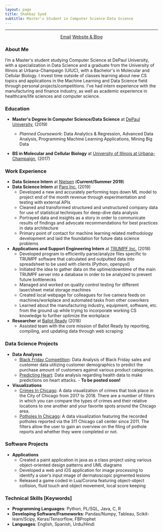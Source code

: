 ```yaml
---
layout: page
title: Shahbaz Syed
subtitle: Master's Student in Computer Science-Data Science
---
```


-------------

<div align="center">
<a href="mailto:shasye54@gmail.com" class="btn btn-success"><span class="glyphicons glyphicons-envelope"></span>Email</a>
<a href="https://www.shahbazsyed.com" class="btn btn-success"><span class="glyphicons glyphicons-pencil"></span>Website & Blog</a>
</div>

### About Me
I’m a Master's student studying Computer Science at DePaul University, with a specialization in Data Science and a graduate from the University of Illinois at Urbana-Champaign (UIUC), with a Bachelor's in Molecular and Cellular Biology. I invest time outside of classes learning about new CS topics and applications in the Machine Learning and Data Science field through personal projects/competitions. I've had intern experience with the manufacturing and finance industry, as well as academic experience in healthcare/life sciences and computer science.

### Education

* **Master's Degree In Computer Science/Data Science** at [DePaul University](https://www.cdm.depaul.edu/academics/Pages/current/Requirements-MS-in-Computer-Science.aspx), (2019)
   * _Planned Coursework_: Data Analytics & Regression, Advanced Data Analysis, Programming Machine Learning Applications, Mining Big Data

* **BS in Molecular and Cellular Biology** at [University of Illinois at Urbana-Champaign](http://catalog.illinois.edu/undergraduate/las/academic-units/molecular-cell-bio/molecular-cellular-biology-concentration/), (2017)

### Work Experience
* **Data Science Intern** at [Nielsen](https://www.nielsen.com) (**Current/Summer 2019**)
* **Data Science Intern** at [Paro Inc.](https://www.paro.io) (2019)
    * Developed a new and accurately performing tops down ML model to project end of the month revenue through experimentation and testing with external APIs
    * Cleaned and transformed structured and unstructured company data for use of statistical techniques for deep-dive data analysis
    * Portrayed data and insights as a story in order to communicate results of findings and advocate recommendations for best practices in data architecture
    * Primary point of contact for machine learning related methodology development and laid the foundation for future data science problems
* **Applications and Support Engineering Intern** at [TRUMPF Inc.](https://www.trumpf.com/en_US/) (2018)
    * Developed program to efficiently parse/analyze files specific to TRUMPF software that calculated and outputted data into spreadsheet to be used with clients (Python, openpyxl)
    * Initiated the idea to gather data on the uptime/downtime of the main TRUMPF server into a database in order to be analyzed to prevent future bottlenecks
    * Managed and worked on quality control testing for different laser/sheet metal storage machines
    * Created local webpage for colleagues for live camera feeds on machines/workplace and automated tasks from other coworkers
    * Learned about the manufacturing industry, equipment, software, etc. from the ground up while trying to incorporate working CS knowledge to further optimize the workplace
* **Researcher** at [Ballot Ready](https://www.ballotready.org) (2018)
    * Assisted team with the core mission of Ballot Ready by reporting, compiling, and updating data through web scraping

### Data Science Projects

* **Data Analyses**
  * [Black Friday Competition](https://www.shahbazsyed.com/Black_Friday): Data Analysis of Black Friday sales and customer data utilizing customer demographics to predict the purchase amount of customers against various product categories.
  * [Predicting Heart](https://www.shahbazsyed.com): Data analysis regarding health data to make predictions on heart attacks. - **To be posted soon!**
* **Visualizations**
  * [Crimes In Chicago](https://www.shahbazsyed.com/crimes): A data visualization of crimes that took place in the City of Chicago from 2017 to 2018. There are a number of filters in which you can compare the types of crimes and their relative locations to one another and your favorite spots around the Chicago area.
  * [Potholes In Chicago](https://www.shahbazsyed.com/potholes): A data visualization featuring the recorded potholes reported via the 311 Chicago call center since 2011. The filters allow the user to gain an overview on the filing of pothole reports and whether they were completed or not.

### Software Projects

* **Applications**
    * Created a paint application in java as a class project using various object-oriented design patterns and UML diagrams
    * Developed a web and iOS application for image processing to identify a user’s input image of dermatoscopic pigmented lesions 
    * Released a game coded in Lua/Corona featuring object-object collision, fluid touch and object movement, local score keeping

### Technical Skills [Keywords]
* **Programming Languages**: Python, PL/SQL, Java, C, R
* **Developing Software/Frameworks**: Pandas/Numpy, Tableau, Scikit-learn/Scipy, Keras/Tensorflow, FBProphet
* **Languages**: English, Spanish, Urdu/Hindi
